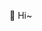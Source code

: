 👋 Hi~

<!---
- 👋 Hi, I’m @zzkrix
- 👀 I’m interested in Go \ Rust \ Python \ lua \ Vue \ C \ AI ...
- 🌱 I’m currently learning (js, ts, vue, Rust)
- 💞️ I’m looking to collaborate on ...
- 📫 How to reach me ...
- 😄 Pronouns: ...
- ⚡ Fun fact: ...
--->

<!---
zzkrix/zzkrix is a ✨ special ✨ repository because its `README.md` (this file) appears on your GitHub profile.
You can click the Preview link to take a look at your changes.
--->
